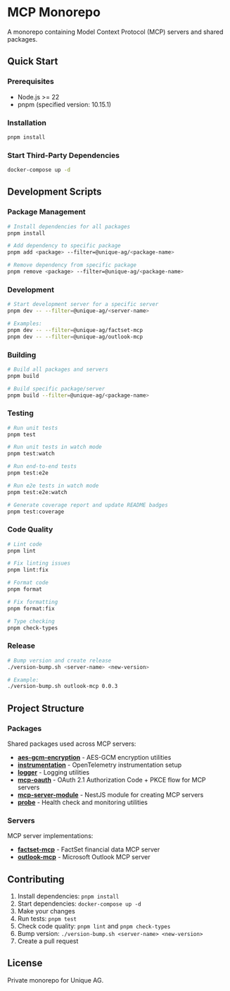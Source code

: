 # MCP Monorepo

A monorepo containing Model Context Protocol (MCP) servers and shared packages.

## Quick Start

### Prerequisites

- Node.js >= 22
- pnpm (specified version: 10.15.1)

### Installation

```bash
pnpm install
```

### Start Third-Party Dependencies

```bash
docker-compose up -d
```

## Development Scripts

### Package Management

```bash
# Install dependencies for all packages
pnpm install

# Add dependency to specific package
pnpm add <package> --filter=@unique-ag/<package-name>

# Remove dependency from specific package
pnpm remove <package> --filter=@unique-ag/<package-name>
```

### Development

```bash
# Start development server for a specific server
pnpm dev -- --filter=@unique-ag/<server-name>

# Examples:
pnpm dev -- --filter=@unique-ag/factset-mcp
pnpm dev -- --filter=@unique-ag/outlook-mcp
```

### Building

```bash
# Build all packages and servers
pnpm build

# Build specific package/server
pnpm build --filter=@unique-ag/<package-name>
```

### Testing

```bash
# Run unit tests
pnpm test

# Run unit tests in watch mode
pnpm test:watch

# Run end-to-end tests
pnpm test:e2e

# Run e2e tests in watch mode
pnpm test:e2e:watch

# Generate coverage report and update README badges
pnpm test:coverage
```

### Code Quality

```bash
# Lint code
pnpm lint

# Fix linting issues
pnpm lint:fix

# Format code
pnpm format

# Fix formatting
pnpm format:fix

# Type checking
pnpm check-types
```

### Release

```bash
# Bump version and create release
./version-bump.sh <server-name> <new-version>

# Example:
./version-bump.sh outlook-mcp 0.0.3
```

## Project Structure

### Packages

Shared packages used across MCP servers:

- **[aes-gcm-encryption](./packages/aes-gcm-encryption/)** - AES-GCM encryption utilities
- **[instrumentation](./packages/instrumentation/)** - OpenTelemetry instrumentation setup
- **[logger](./packages/logger/)** - Logging utilities
- **[mcp-oauth](./packages/mcp-oauth/README.md)** - OAuth 2.1 Authorization Code + PKCE flow for MCP servers
- **[mcp-server-module](./packages/mcp-server-module/README.md)** - NestJS module for creating MCP servers
- **[probe](./packages/probe/)** - Health check and monitoring utilities

### Servers

MCP server implementations:

- **[factset-mcp](./servers/factset-mcp/README.md)** - FactSet financial data MCP server
- **[outlook-mcp](./servers/outlook-mcp/README.md)** - Microsoft Outlook MCP server

## Contributing

1. Install dependencies: `pnpm install`
2. Start dependencies: `docker-compose up -d`
3. Make your changes
4. Run tests: `pnpm test`
5. Check code quality: `pnpm lint` and `pnpm check-types`
6. Bump version: `./version-bump.sh <server-name> <new-version>`
7. Create a pull request

## License

Private monorepo for Unique AG.
